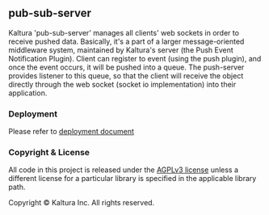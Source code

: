 ## pub-sub-server

Kaltura 'pub-sub-server' manages all clients' web sockets in order to receive pushed data. Basically, it's a part of a larger message-oriented middleware system, maintained by Kaltura's server (the Push Event Notification Plugin). Client can register to event (using the push plugin), and once the event occurs, it will be pushed into a queue. The push-server provides listener to this queue, so that the client will receive the object directly through the web socket (socket io implementation) into their application.

### Deployment
Please refer to [deployment document](pub_sub_server_deployment.md)

### Copyright & License

All code in this project is released under the [AGPLv3 license](http://www.gnu.org/licenses/agpl-3.0.html) unless a different license for a particular library is specified in the applicable library path. 

Copyright © Kaltura Inc. All rights reserved.
